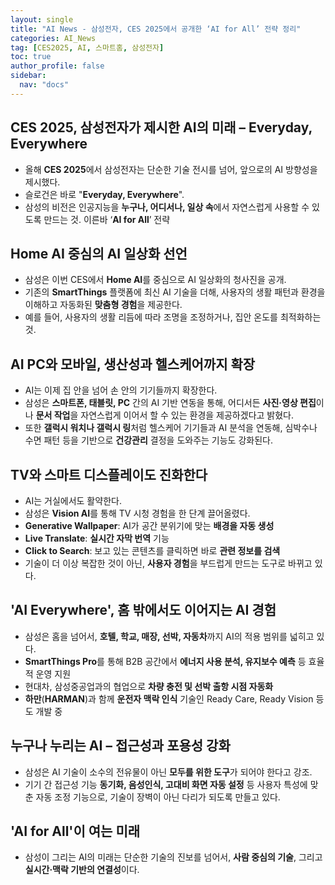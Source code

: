 ```yaml
---
layout: single
title: "AI News - 삼성전자, CES 2025에서 공개한 ‘AI for All’ 전략 정리"
categories: AI_News
tag: [CES2025, AI, 스마트홈, 삼성전자]
toc: true
author_profile: false
sidebar:
  nav: "docs"
---
```


## CES 2025, 삼성전자가 제시한 AI의 미래 – Everyday, Everywhere
- 올해 **CES 2025**에서 삼성전자는 단순한 기술 전시를 넘어, 앞으로의 AI 방향성을 제시했다.
- 슬로건은 바로 "**Everyday, Everywhere**".
- 삼성의 비전은 인공지능을 **누구나, 어디서나, 일상 속**에서 자연스럽게 사용할 수 있도록 만드는 것. 이른바 ‘**AI for All**’ 전략

## Home AI 중심의 AI 일상화 선언
- 삼성은 이번 CES에서 **Home AI**를 중심으로 AI 일상화의 청사진을 공개.
- 기존의 **SmartThings** 플랫폼에 최신 AI 기술을 더해, 사용자의 생활 패턴과 환경을 이해하고 자동화된 **맞춤형 경험**을 제공한다.
- 예를 들어, 사용자의 생활 리듬에 따라 조명을 조정하거나, 집안 온도를 최적화하는 것.

## AI PC와 모바일, 생산성과 헬스케어까지 확장
- AI는 이제 집 안을 넘어 손 안의 기기들까지 확장한다.
- 삼성은 **스마트폰, 태블릿, PC** 간의 AI 기반 연동을 통해, 어디서든 **사진·영상 편집**이나 **문서 작업**을 자연스럽게 이어서 할 수 있는 환경을 제공하겠다고 밝혔다.
- 또한 **갤럭시 워치나 갤럭시 링**처럼 헬스케어 기기들과 AI 분석을 연동해, 심박수나 수면 패턴 등을 기반으로 **건강관리** 결정을 도와주는 기능도 강화된다.

## TV와 스마트 디스플레이도 진화한다
- AI는 거실에서도 활약한다.
- 삼성은 **Vision AI**를 통해 TV 시청 경험을 한 단계 끌어올렸다.
- **Generative Wallpaper**: AI가 공간 분위기에 맞는 **배경을 자동 생성**
- **Live Translate**: **실시간 자막 번역** 기능
- **Click to Search**: 보고 있는 콘텐츠를 클릭하면 바로 **관련 정보를 검색**
- 기술이 더 이상 복잡한 것이 아닌, **사용자 경험**을 부드럽게 만드는 도구로 바뀌고 있다.

## 'AI Everywhere', 홈 밖에서도 이어지는 AI 경험
- 삼성은 홈을 넘어서, **호텔, 학교, 매장, 선박, 자동차**까지 AI의 적용 범위를 넓히고 있다.
- **SmartThings Pro**를 통해 B2B 공간에서 **에너지 사용 분석, 유지보수 예측** 등 효율적 운영 지원
- 현대차, 삼성중공업과의 협업으로 **차량 충전 및 선박 출항 시점 자동화**
- **하만**(**HARMAN**)과 함께 **운전자 맥락 인식** 기술인 Ready Care, Ready Vision 등도 개발 중

## 누구나 누리는 AI – 접근성과 포용성 강화
- 삼성은 AI 기술이 소수의 전유물이 아닌 **모두를 위한 도구**가 되어야 한다고 강조.
- 기기 간 접근성 기능 **동기화, 음성인식, 고대비 화면 자동 설정** 등 사용자 특성에 맞춘 자동 조정 기능으로, 기술이 장벽이 아닌 다리가 되도록 만들고 있다.

## 'AI for All'이 여는 미래
- 삼성이 그리는 AI의 미래는 단순한 기술의 진보를 넘어서, **사람 중심의 기술**, 그리고 **실시간·맥락 기반의 연결성**이다.
